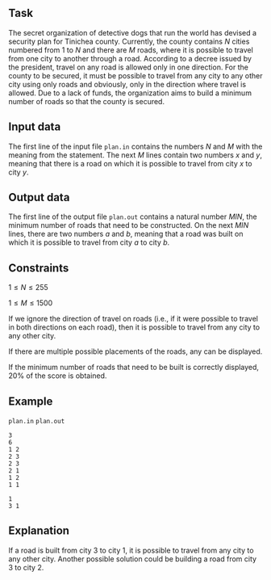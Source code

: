 ## Task

The secret organization of detective dogs that run the world has devised a security plan for Tinichea county. Currently, the county contains $N$ cities numbered from $1$ to $N$ and there are $M$ roads, where it is possible to travel from one city to another through a road. According to a decree issued by the president, travel on any road is allowed only in one direction. For the county to be secured, it must be possible to travel from any city to any other city using only roads and obviously, only in the direction where travel is allowed. Due to a lack of funds, the organization aims to build a minimum number of roads so that the county is secured.

## Input data

The first line of the input file `plan.in` contains the numbers $N$ and $M$ with the meaning from the statement. The next $M$ lines contain two numbers $x$ and $y$, meaning that there is a road on which it is possible to travel from city $x$ to city $y$.

## Output data

The first line of the output file `plan.out` contains a natural number $MIN$, the minimum number of roads that need to be constructed. On the next $MIN$ lines, there are two numbers $a$ and $b$, meaning that a road was built on which it is possible to travel from city $a$ to city $b$.

## Constraints

$1 \leq N \leq 255$

$1 \leq M \leq 1500$

If we ignore the direction of travel on roads (i.e., if it were possible to travel in both directions on each road), then it is possible to travel from any city to any other city.

If there are multiple possible placements of the roads, any can be displayed.

If the minimum number of roads that need to be built is correctly displayed, 20$\%$ of the score is obtained.

## Example

`plan.in` `plan.out`

```
3
6
1 2
2 3
2 3
2 1
1 2
1 1
```

```
1
3 1
```

## Explanation

If a road is built from city $3$ to city $1$, it is possible to travel from any city to any other city. Another possible solution could be building a road from city $3$ to city $2$.
